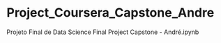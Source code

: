 # Project_Coursera_Capstone_Andre
Projeto Final de Data Science
Final Project Capstone - André.ipynb
